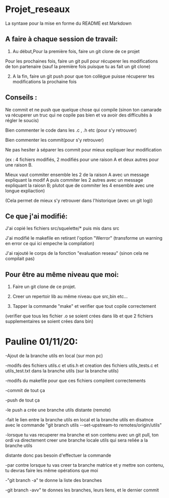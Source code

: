 # Projet_reseaux

La syntaxe pour la mise en forme du README est Markdown

## A faire à chaque session de travail:

1) Au début,Pour la première fois, faire un git clone de ce projet

Pour les prochaines fois, faire un git pull pour récuperer les modifications de ton partenaire (sauf la première fois puisque tu as fait un git clone)

2) A la fin, faire un git push pour que ton collègue puisse récuperer tes modifications la prochaine fois


## Conseils :

Ne commit et ne push que quelque chose qui compile (sinon ton camarade va récuperer un truc qui ne copile pas bien et va avoir des difficultés à régler le soucis)

Bien commenter le code dans les .c , .h  etc (pour s'y retrouver)


Bien commenter les commit(pour s'y retrouver)
  
Ne pas hesiter à séparer les commit pour mieux expliquer leur modification

(ex : 4 fichiers modifiés, 2 modifiés pour une raison A et deux autres pour une raison B.

Mieux vaut commiter ensemble les 2 de la raison A avec un message expliquant la modif A puis commiter les 2 autres avec un message expliquant la raiosn B; plutot                            que de commiter les 4 ensemble avec une longue expliaction)

(Cela permet de mieux s'y retrouver dans l'historique (avec un git log))



## Ce que j'ai modifié:
 
J'ai copié les fichiers src/squelette/* puis mis dans src 

J'ai modifié le makefile en retirant l'option "Werror" (transforme un warning en error ce qui ici empeche la compilation)
 
J'ai rajouté le corps de la fonction "evaluation reseau" (sinon cela ne compilait pas)
 
 

## Pour être au même niveau que moi:

1) Faire un git clone de ce projet.

2) Creer un repertoir lib au même niveau que src,bin etc...

3) Tapper la commande "make" et verifier que tout copile correctement 

(verifier que tous les fichier .o se soient crées dans lib et que 2 fichiers supplementaires se soient crées dans bin)


 
# Pauline 01/11/20:

-Ajout de la branche utils en local (sur mon pc)

-modifs des fichiers utils.c et utis.h et creation des fichiers utils_tests.c et utils_test.txt dans la branche utils (sur la branche utils)

-modifs du makefile pour que ces fichiers compilent correctements

-commit de tout ça

-push de tout ça 

-le push a crée une branche utils distante (remote)

-fait le lien entre la branche utils en local et la branche utils en disatnce avec le commande "git branch utils --set-upstream-to remotes/origin/utils"

-lorsque tu vas recuperer ma branche et son contenu avec un git pull, ton ordi va directement creer une branche locale utils qui sera reliée a la branche utils 

distante donc pas besoin d'effectuer la commande 

-par contre lorsque tu vas creer ta branche matrice et y mettre son contenu, tu devras faire les même opérations que moi

-"git branch -a" te donne la liste des branches

-git branch -avv" te donnes les branches, leurs liens, et le dernier commit 




 
